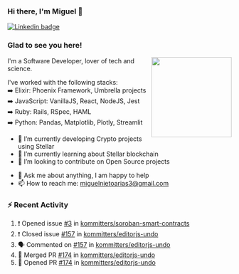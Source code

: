 ### Hi there, I'm Miguel 👋

<a href="https://linkedin.com/in/miguelnietoa/" target="_blank" rel="noopener noreferrer">
  <img src="https://img.shields.io/badge/-LinkedIn-0e76a8?style=flat-square&logo=Linkedin&logoColor=white" alt="Linkedin badge">
</a>
<!-- [![Website Badge](https://img.shields.io/badge/Website-3b5998?style=flat-square&logo=google-chrome&logoColor=white)](#notavailablenow#) 

<img src="https://i.imgur.com/tbrLrt5.gif" width=400 alt="Coding GIF" align="right"/>
-->


### Glad to see you here!
<a href="https://github.com/miguelnietoa"><img src="https://github-readme-stats.vercel.app/api?username=miguelnietoa&show_icons=true&hide_border=true&count_private=true&include_all_commits=true&theme=tokyonight" height="180em" align="right"/></a>
I'm a Software Developer, lover of tech and science. 

I've worked with the following stacks:\
➡️ Elixir: Phoenix Framework, Umbrella projects\
➡️ JavaScript: VanillaJS, React, NodeJS, Jest\
➡️ Ruby: Rails, RSpec, HAML\
➡️ Python: Pandas, Matplotlib, Plotly, Streamlit

- 🔭 I’m currently developing Crypto projects using Stellar
- 🌱 I’m currently learning about Stellar blockchain
- 👯 I’m looking to contribute on Open Source projects
<!-- 
- 😄 I just finished a Machine Learning course! 
- 🤔 I’m looking for help with ...
-->
- 💬 Ask me about anything, I am happy to help
- 📫 How to reach me: miguelnietoarias3@gmail.com

### ⚡ Recent Activity

<!--START_SECTION:activity-->
1. ❗️ Opened issue [#3](https://github.com/kommitters/soroban-smart-contracts/issues/3) in [kommitters/soroban-smart-contracts](https://github.com/kommitters/soroban-smart-contracts)
2. ❗️ Closed issue [#157](https://github.com/kommitters/editorjs-undo/issues/157) in [kommitters/editorjs-undo](https://github.com/kommitters/editorjs-undo)
3. 🗣 Commented on [#157](https://github.com/kommitters/editorjs-undo/issues/157) in [kommitters/editorjs-undo](https://github.com/kommitters/editorjs-undo)
4. 🎉 Merged PR [#174](https://github.com/kommitters/editorjs-undo/pull/174) in [kommitters/editorjs-undo](https://github.com/kommitters/editorjs-undo)
5. 💪 Opened PR [#174](https://github.com/kommitters/editorjs-undo/pull/174) in [kommitters/editorjs-undo](https://github.com/kommitters/editorjs-undo)
<!--END_SECTION:activity-->
